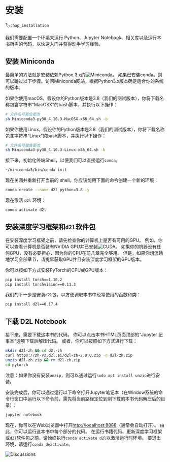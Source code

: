 # 安装
:label:`chap_installation`

我们需要配置一个环境来运行 Python、Jupyter Notebook、相关库以及运行本书所需的代码，以快速入门并获得动手学习经验。

## 安装 Miniconda

最简单的方法就是安装依赖Python 3.x的<img src="https://conda.io/en/latest/miniconda.html" alt="Miniconda">。
如果已安装conda，则可以跳过以下步骤。访问Miniconda网站，根据Python3.x版本确定适合你的系统的版本。

如果你使用macOS，假设你的Python版本是3.8（我们的测试版本），你将下载名称包含字符串“MacOSX”的bash脚本，并执行以下操作：

```bash
# 文件名可能会更改
sh Miniconda3-py38_4.10.3-MacOSX-x86_64.sh -b
```

如果你使用Linux，假设你的Python版本是3.8（我们的测试版本），你将下载名称包含字符串“Linux”的bash脚本，并执行以下操作：

```bash
# 文件名可能会更改
sh Miniconda3-py38_4.10.3-Linux-x86_64.sh -b
```

接下来，初始化终端Shell，以便我们可以直接运行`conda`。

```bash
~/miniconda3/bin/conda init
```

现在关闭并重新打开当前的 shell。你应该能用下面的命令创建一个新的环境：

```bash
conda create --name d2l python=3.8 -y
```

现在激活 `d2l` 环境：

```bash
conda activate d2l
```

## 安装深度学习框架和`d2l`软件包

在安装深度学习框架之前，请先检查你的计算机上是否有可用的GPU。
例如，你可以查看计算机是否装有NVIDIA GPU并已安装<img src="https://developer.nvidia.com/cuda-downloads" alt="CUDA">。
如果你的机器没有任何GPU，没有必要担心，因为你的CPU在前几章完全够用。
但是，如果你想流畅地学习全部章节，请提早获取GPU并且安装深度学习框架的GPU版本。


你可以按如下方式安装PyTorch的CPU或GPU版本：

```bash
pip install torch==1.10.2
pip install torchvision==0.11.3
```


我们的下一步是安装`d2l`包，以方便调取本书中经常使用的函数和类：

```bash
pip install d2l==0.17.4
```

## 下载 D2L Notebook

接下来，需要下载这本书的代码。
你可以点击本书HTML页面顶部的“Jupyter 记事本”选项下载后解压代码。
或者，你可以按照如下方式进行下载：


```bash
mkdir d2l-zh && cd d2l-zh
curl https://zh-v2.d2l.ai/d2l-zh-2.0.0.zip -o d2l-zh.zip
unzip d2l-zh.zip && rm d2l-zh.zip
cd pytorch
```


注意：如果你没有安装`unzip`，则可以通过运行`sudo apt install unzip`进行安装。


安装完成后，你可以通过运行以下命令打开Jupyter笔记本（在Window系统的命令行窗口中运行以下命令前，需先将当前路径定位到刚下载的本书代码解压后的目录）：

```bash
jupyter notebook
```

现在，你可以在Web浏览器中打开<http://localhost:8888>（通常会自动打开）。
由此，你可以运行这本书中每个部分的代码。
在运行书籍代码、更新深度学习框架或`d2l`软件包之前，请始终执行`conda activate d2l`以激活运行时环境。
要退出环境，请运行`conda deactivate`。


<img src="https://discuss.d2l.ai/t/2083" alt="Discussions">


